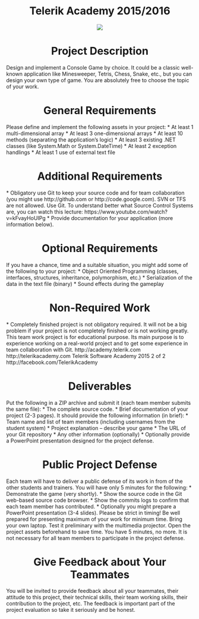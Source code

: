 <h1 align="center">Telerik Academy 2015/2016</h1>

<p align="center">
<a href="http://academy.telerik.com/">
<img src="https://camo.githubusercontent.com/08ecbe7b67d65cc7c6990787e2836b27b4296f2d/68747470733a2f2f7261772e6769746875622e636f6d2f666c65787472792f54656c6572696b2d41636164656d792f6d61737465722f50726f6772616d6d696e6725323077697468253230432532332f436f6465732f4f746865722f54656c6572696b2e706e67"/>
</a>
</p>

<h1 align="center">Project Description</h1>
Design and implement a Console Game by choice. It could be a classic well-known application like
Minesweeper, Tetris, Chess, Snake, etc., but you can design your own type of game. You are absolutely
free to choose the topic of your work.

<h1 align="center">General Requirements</h1>
Please define and implement the following assets in your project:
* At least 1 multi-dimensional array
* At least 3 one-dimensional arrays
* At least 10 methods (separating the application’s logic)
* At least 3 existing .NET classes (like System.Math or System.DateTime)
* At least 2 exception handlings
* At least 1 use of external text file

<h1 align="center">Additional Requirements</h1>
* Obligatory use Git to keep your source code and for team collaboration (you might use
http://github.com or http://code.google.com). SVN or TFS are not allowed. Use Git. To
understand better what Source Control Systems are, you can watch this lecture:
https://www.youtube.com/watch?v=kFvayHoUIPg
* Provide documentation for your application (more information below).

<h1 align="center">Optional Requirements</h1>
If you have a chance, time and a suitable situation, you might add some of the following to your project:
* Object Oriented Programming (classes, interfaces, structures, inheritance, polymorphism, etc.)
* Serialization of the data in the text file (binary)
* Sound effects during the gameplay

<h1 align="center">Non-Required Work</h1>
* Completely finished project is not obligatory required. It will not be a big problem if your project
is not completely finished or is not working greatly. This team work project is for educational
purpose. Its main purpose is to experience working on a real-world project and to get some
experience in team collaboration with Git. http://academy.telerik.com
http://telerikacademy.com
Telerik Software Academy 2015 2 of 2 http://facebook.com/TelerikAcademy

<h1 align="center">Deliverables</h1>
Put the following in a ZIP archive and submit it (each team member submits the same file):
* The complete source code.
* Brief documentation of your project (2-3 pages). It should provide the following information (in
brief):
* Team name and list of team members (including usernames from the student system)
  * Project explanation – describe your game
  * The URL of your Git repository
  * Any other information (optionally)
* Optionally provide a PowerPoint presentation designed for the project defense.

<h1 align="center">Public Project Defense</h1>
Each team will have to deliver a public defense of its work in from of the other students and trainers.
You will have only 5 minutes for the following:
* Demonstrate the game (very shortly).
* Show the source code in the Git web-based source code browser.
* Show the commits logs to confirm that each team member has contributed.
* Optionally you might prepare a PowerPoint presentation (3-4 slides).
Please be strict in timing! Be well prepared for presenting maximum of your work for minimum time.
Bring your own laptop. Test it preliminary with the multimedia projector. Open the project assets
beforehand to save time. You have 5 minutes, no more. It is not necessary for all team members to
participate in the project defense.

<h1 align="center">Give Feedback about Your Teammates</h1>
You will be invited to provide feedback about all your teammates, their attitude to this project, their
technical skills, their team working skills, their contribution to the project, etc. The feedback is
important part of the project evaluation so take it seriously and be honest.
